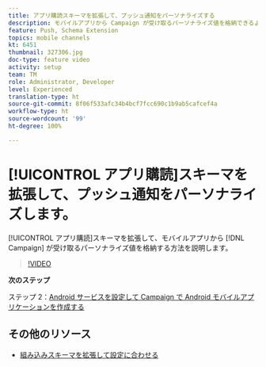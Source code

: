 ```yaml
---
title: アプリ購読スキーマを拡張して、プッシュ通知をパーソナライズする
description: モバイルアプリから Campaign が受け取るパーソナライズ値を格納できるようにアプリ購読スキーマを拡張する方法について説明します。
feature: Push, Schema Extension
topics: mobile channels
kt: 6451
thumbnail: 327306.jpg
doc-type: feature video
activity: setup
team: TM
role: Administrator, Developer
level: Experienced
translation-type: ht
source-git-commit: 8f06f533afc34b4bcf7fcc690c1b9ab5cafcef4a
workflow-type: ht
source-wordcount: '99'
ht-degree: 100%

---
```



# [!UICONTROL アプリ購読]スキーマを拡張して、プッシュ通知をパーソナライズします。

[!UICONTROL アプリ購読]スキーマを拡張して、モバイルアプリから [!DNL Campaign] が受け取るパーソナライズ値を格納する方法を説明します。

>[!VIDEO](https://video.tv.adobe.com/v/327306?quality=12)

**次のステップ**

ステップ 2：[Android サービスを設定して Campaign で Android モバイルアプリケーションを作成する](/help/tutorial-getting-started-with-push-notifications-for-android/configuring-an-android-service-in-campaign.md)

## その他のリソース

* [組み込みスキーマを拡張して設定に合わせる](https://experienceleague.adobe.com/docs/campaign-classic/using/sending-messages/sending-push-notifications/configure-the-mobile-app/configuring-the-mobile-application-android.html?lang=ja#extend-subscription-schema)